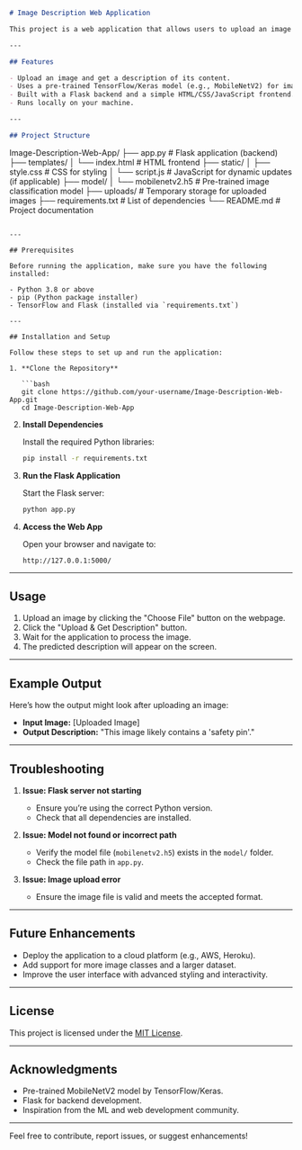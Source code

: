 ```markdown
# Image Description Web Application

This project is a web application that allows users to upload an image and receive a text description of its content using a pre-trained machine learning model.

---

## Features

- Upload an image and get a description of its content.
- Uses a pre-trained TensorFlow/Keras model (e.g., MobileNetV2) for image classification.
- Built with a Flask backend and a simple HTML/CSS/JavaScript frontend.
- Runs locally on your machine.

---

## Project Structure

```
Image-Description-Web-App/
├── app.py                  # Flask application (backend)
├── templates/
│   └── index.html          # HTML frontend
├── static/
│   ├── style.css           # CSS for styling
│   └── script.js           # JavaScript for dynamic updates (if applicable)
├── model/
│   └── mobilenetv2.h5      # Pre-trained image classification model
├── uploads/                # Temporary storage for uploaded images
├── requirements.txt        # List of dependencies
└── README.md               # Project documentation
```

---

## Prerequisites

Before running the application, make sure you have the following installed:

- Python 3.8 or above
- pip (Python package installer)
- TensorFlow and Flask (installed via `requirements.txt`)

---

## Installation and Setup

Follow these steps to set up and run the application:

1. **Clone the Repository**

   ```bash
   git clone https://github.com/your-username/Image-Description-Web-App.git
   cd Image-Description-Web-App
   ```

2. **Install Dependencies**

   Install the required Python libraries:

   ```bash
   pip install -r requirements.txt
   ```

3. **Run the Flask Application**

   Start the Flask server:

   ```bash
   python app.py
   ```

4. **Access the Web App**

   Open your browser and navigate to:

   ```
   http://127.0.0.1:5000/
   ```

---

## Usage

1. Upload an image by clicking the "Choose File" button on the webpage.
2. Click the "Upload & Get Description" button.
3. Wait for the application to process the image.
4. The predicted description will appear on the screen.

---

## Example Output

Here’s how the output might look after uploading an image:

- **Input Image:** [Uploaded Image]
- **Output Description:** "This image likely contains a 'safety pin'."

---

## Troubleshooting

1. **Issue: Flask server not starting**  
   - Ensure you’re using the correct Python version.
   - Check that all dependencies are installed.

2. **Issue: Model not found or incorrect path**  
   - Verify the model file (`mobilenetv2.h5`) exists in the `model/` folder.
   - Check the file path in `app.py`.

3. **Issue: Image upload error**  
   - Ensure the image file is valid and meets the accepted format.

---

## Future Enhancements

- Deploy the application to a cloud platform (e.g., AWS, Heroku).
- Add support for more image classes and a larger dataset.
- Improve the user interface with advanced styling and interactivity.

---

## License

This project is licensed under the [MIT License](LICENSE).

---

## Acknowledgments

- Pre-trained MobileNetV2 model by TensorFlow/Keras.
- Flask for backend development.
- Inspiration from the ML and web development community.

---

Feel free to contribute, report issues, or suggest enhancements!
```
